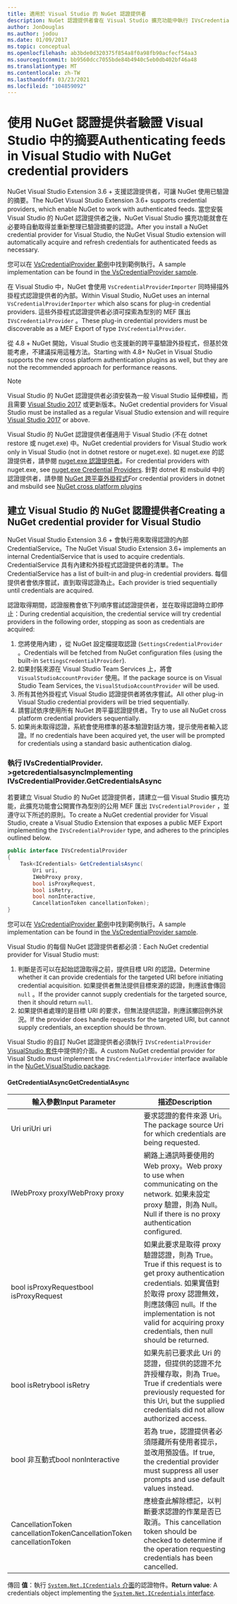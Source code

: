 ```yaml
---
title: 適用於 Visual Studio 的 NuGet 認證提供者
description: NuGet 認證提供者會在 Visual Studio 擴充功能中執行 IVsCredentialProvider 介面，以透過摘要進行驗證。
author: JonDouglas
ms.author: jodou
ms.date: 01/09/2017
ms.topic: conceptual
ms.openlocfilehash: ab3bde0d320375f854a8f0a98fb90acfecf54aa3
ms.sourcegitcommit: bb9560dcc7055bde84b4940c5eb0db402bf46a48
ms.translationtype: MT
ms.contentlocale: zh-TW
ms.lasthandoff: 03/23/2021
ms.locfileid: "104859092"
---
```

# <a name="authenticating-feeds-in-visual-studio-with-nuget-credential-providers"></a><span data-ttu-id="b8a27-103">使用 NuGet 認證提供者驗證 Visual Studio 中的摘要</span><span class="sxs-lookup"><span data-stu-id="b8a27-103">Authenticating feeds in Visual Studio with NuGet credential providers</span></span>

<span data-ttu-id="b8a27-104">NuGet Visual Studio Extension 3.6 + 支援認證提供者，可讓 NuGet 使用已驗證的摘要。</span><span class="sxs-lookup"><span data-stu-id="b8a27-104">The NuGet Visual Studio Extension 3.6+ supports credential providers, which enable NuGet to work with authenticated feeds.</span></span>
<span data-ttu-id="b8a27-105">當您安裝 Visual Studio 的 NuGet 認證提供者之後，NuGet Visual Studio 擴充功能就會在必要時自動取得並重新整理已驗證摘要的認證。</span><span class="sxs-lookup"><span data-stu-id="b8a27-105">After you install a NuGet credential provider for Visual Studio, the NuGet Visual Studio extension will automatically acquire and refresh credentials for authenticated feeds as necessary.</span></span>

<span data-ttu-id="b8a27-106">您可以在 [VsCredentialProvider 範例](https://github.com/NuGet/Samples/tree/main/VsCredentialProvider)中找到範例執行。</span><span class="sxs-lookup"><span data-stu-id="b8a27-106">A sample implementation can be found in [the VsCredentialProvider sample](https://github.com/NuGet/Samples/tree/main/VsCredentialProvider).</span></span>

<span data-ttu-id="b8a27-107">在 Visual Studio 中，NuGet 會使用 `VsCredentialProviderImporter` 同時掃描外掛程式認證提供者的內部。</span><span class="sxs-lookup"><span data-stu-id="b8a27-107">Within Visual Studio, NuGet uses an internal `VsCredentialProviderImporter` which also scans for plug-in credential providers.</span></span> <span data-ttu-id="b8a27-108">這些外掛程式認證提供者必須可探索為型別的 MEF 匯出 `IVsCredentialProvider` 。</span><span class="sxs-lookup"><span data-stu-id="b8a27-108">These plug-in credential providers must be discoverable as a MEF Export of type `IVsCredentialProvider`.</span></span>

<span data-ttu-id="b8a27-109">從 4.8 + NuGet 開始，Visual Studio 也支援新的跨平臺驗證外掛程式，但基於效能考慮，不建議採用這種方法。</span><span class="sxs-lookup"><span data-stu-id="b8a27-109">Starting with 4.8+ NuGet in Visual Studio supports the new cross platform authentication plugins as well, but they are not the recommended approach for performance reasons.</span></span>

> [!Note]
> <span data-ttu-id="b8a27-110">Visual Studio 的 NuGet 認證提供者必須安裝為一般 Visual Studio 延伸模組，而且需要 [Visual Studio 2017](https://aka.ms/vs/15/release/vs_enterprise.exe) 或更新版本。</span><span class="sxs-lookup"><span data-stu-id="b8a27-110">NuGet credential providers for Visual Studio must be installed as a regular Visual Studio extension and will require [Visual Studio 2017](https://aka.ms/vs/15/release/vs_enterprise.exe) or above.</span></span>
>
> <span data-ttu-id="b8a27-111">Visual Studio 的 NuGet 認證提供者僅適用于 Visual Studio (不在 dotnet restore 或 nuget.exe) 中。</span><span class="sxs-lookup"><span data-stu-id="b8a27-111">NuGet credential providers for Visual Studio work only in Visual Studio (not in dotnet restore or nuget.exe).</span></span> <span data-ttu-id="b8a27-112">如 nuget.exe 的認證提供者，請參閱 [nuget.exe 認證提供者](nuget-exe-Credential-providers.md)。</span><span class="sxs-lookup"><span data-stu-id="b8a27-112">For credential providers with nuget.exe, see [nuget.exe Credential Providers](nuget-exe-Credential-providers.md).</span></span>
> <span data-ttu-id="b8a27-113">針對 dotnet 和 msbuild 中的認證提供者，請參閱 [NuGet 跨平臺外掛程式](nuget-cross-platform-authentication-plugin.md)</span><span class="sxs-lookup"><span data-stu-id="b8a27-113">For credential providers in dotnet and msbuild see [NuGet cross platform plugins](nuget-cross-platform-authentication-plugin.md)</span></span>

## <a name="creating-a-nuget-credential-provider-for-visual-studio"></a><span data-ttu-id="b8a27-114">建立 Visual Studio 的 NuGet 認證提供者</span><span class="sxs-lookup"><span data-stu-id="b8a27-114">Creating a NuGet credential provider for Visual Studio</span></span>

<span data-ttu-id="b8a27-115">NuGet Visual Studio Extension 3.6 + 會執行用來取得認證的內部 CredentialService。</span><span class="sxs-lookup"><span data-stu-id="b8a27-115">The NuGet Visual Studio Extension 3.6+ implements an internal CredentialService that is used to acquire credentials.</span></span> <span data-ttu-id="b8a27-116">CredentialService 具有內建和外掛程式認證提供者的清單。</span><span class="sxs-lookup"><span data-stu-id="b8a27-116">The CredentialService has a list of built-in and plug-in credential providers.</span></span> <span data-ttu-id="b8a27-117">每個提供者會依序嘗試，直到取得認證為止。</span><span class="sxs-lookup"><span data-stu-id="b8a27-117">Each provider is tried sequentially until credentials are acquired.</span></span>

<span data-ttu-id="b8a27-118">認證取得期間，認證服務會依下列順序嘗試認證提供者，並在取得認證時立即停止：</span><span class="sxs-lookup"><span data-stu-id="b8a27-118">During credential acquisition, the credential service will try credential providers in the following order, stopping as soon as credentials are acquired:</span></span>

1. <span data-ttu-id="b8a27-119">您將使用內建) ，從 NuGet 設定檔提取認證 (`SettingsCredentialProvider` 。</span><span class="sxs-lookup"><span data-stu-id="b8a27-119">Credentials will be fetched from NuGet configuration files (using the built-in `SettingsCredentialProvider`).</span></span>
1. <span data-ttu-id="b8a27-120">如果封裝來源在 Visual Studio Team Services 上，將會 `VisualStudioAccountProvider` 使用。</span><span class="sxs-lookup"><span data-stu-id="b8a27-120">If the package source is on Visual Studio Team Services, the `VisualStudioAccountProvider` will be used.</span></span>
1. <span data-ttu-id="b8a27-121">所有其他外掛程式 Visual Studio 認證提供者將依序嘗試。</span><span class="sxs-lookup"><span data-stu-id="b8a27-121">All other plug-in Visual Studio credential providers will be tried sequentially.</span></span>
1. <span data-ttu-id="b8a27-122">請嘗試依序使用所有 NuGet 跨平臺認證提供者。</span><span class="sxs-lookup"><span data-stu-id="b8a27-122">Try to use all NuGet cross platform credential providers sequentially.</span></span>
1. <span data-ttu-id="b8a27-123">如果尚未取得認證，系統會使用標準的基本驗證對話方塊，提示使用者輸入認證。</span><span class="sxs-lookup"><span data-stu-id="b8a27-123">If no credentials have been acquired yet, the user will be prompted for credentials using a standard basic authentication dialog.</span></span>

### <a name="implementing-ivscredentialprovidergetcredentialsasync"></a><span data-ttu-id="b8a27-124">執行 IVsCredentialProvider. >getcredentialsasync</span><span class="sxs-lookup"><span data-stu-id="b8a27-124">Implementing IVsCredentialProvider.GetCredentialsAsync</span></span>

<span data-ttu-id="b8a27-125">若要建立 Visual Studio 的 NuGet 認證提供者，請建立一個 Visual Studio 擴充功能，此擴充功能會公開實作為型別的公用 MEF 匯出 `IVsCredentialProvider` ，並遵守以下所述的原則。</span><span class="sxs-lookup"><span data-stu-id="b8a27-125">To create a NuGet credential provider for Visual Studio, create a Visual Studio Extension that exposes a public MEF Export implementing the `IVsCredentialProvider` type, and adheres to the principles outlined below.</span></span>

```cs
public interface IVsCredentialProvider
{
    Task<ICredentials> GetCredentialsAsync(
        Uri uri,
        IWebProxy proxy,
        bool isProxyRequest,
        bool isRetry,
        bool nonInteractive,
        CancellationToken cancellationToken);
}
```

<span data-ttu-id="b8a27-126">您可以在 [VsCredentialProvider 範例](https://github.com/NuGet/Samples/tree/main/VsCredentialProvider)中找到範例執行。</span><span class="sxs-lookup"><span data-stu-id="b8a27-126">A sample implementation can be found in [the VsCredentialProvider sample](https://github.com/NuGet/Samples/tree/main/VsCredentialProvider).</span></span>

<span data-ttu-id="b8a27-127">Visual Studio 的每個 NuGet 認證提供者都必須：</span><span class="sxs-lookup"><span data-stu-id="b8a27-127">Each NuGet credential provider for Visual Studio must:</span></span>

1. <span data-ttu-id="b8a27-128">判斷是否可以在起始認證取得之前，提供目標 URI 的認證。</span><span class="sxs-lookup"><span data-stu-id="b8a27-128">Determine whether it can provide credentials for the targeted URI before initiating credential acquisition.</span></span> <span data-ttu-id="b8a27-129">如果提供者無法提供目標來源的認證，則應該會傳回 `null` 。</span><span class="sxs-lookup"><span data-stu-id="b8a27-129">If the provider cannot supply credentials for the targeted source, then it should return `null`.</span></span>
1. <span data-ttu-id="b8a27-130">如果提供者處理的是目標 URI 的要求，但無法提供認證，則應該擲回例外狀況。</span><span class="sxs-lookup"><span data-stu-id="b8a27-130">If the provider does handle requests for the targeted URI, but cannot supply credentials, an exception should be thrown.</span></span>

<span data-ttu-id="b8a27-131">Visual Studio 的自訂 NuGet 認證提供者必須執行 `IVsCredentialProvider` [VisualStudio 套件](https://www.nuget.org/packages/NuGet.VisualStudio/)中提供的介面。</span><span class="sxs-lookup"><span data-stu-id="b8a27-131">A custom NuGet credential provider for Visual Studio must implement the `IVsCredentialProvider` interface available in the [NuGet.VisualStudio package](https://www.nuget.org/packages/NuGet.VisualStudio/).</span></span>

#### <a name="getcredentialasync"></a><span data-ttu-id="b8a27-132">GetCredentialAsync</span><span class="sxs-lookup"><span data-stu-id="b8a27-132">GetCredentialAsync</span></span>

| <span data-ttu-id="b8a27-133">輸入參數</span><span class="sxs-lookup"><span data-stu-id="b8a27-133">Input Parameter</span></span> |<span data-ttu-id="b8a27-134">描述</span><span class="sxs-lookup"><span data-stu-id="b8a27-134">Description</span></span>|
| ----------------|-----------|
| <span data-ttu-id="b8a27-135">Uri uri</span><span class="sxs-lookup"><span data-stu-id="b8a27-135">Uri uri</span></span> | <span data-ttu-id="b8a27-136">要求認證的套件來源 Uri。</span><span class="sxs-lookup"><span data-stu-id="b8a27-136">The package source Uri for which credentials are being requested.</span></span>|
| <span data-ttu-id="b8a27-137">IWebProxy proxy</span><span class="sxs-lookup"><span data-stu-id="b8a27-137">IWebProxy proxy</span></span> | <span data-ttu-id="b8a27-138">網路上通訊時要使用的 Web proxy。</span><span class="sxs-lookup"><span data-stu-id="b8a27-138">Web proxy to use when communicating on the network.</span></span> <span data-ttu-id="b8a27-139">如果未設定 proxy 驗證，則為 Null。</span><span class="sxs-lookup"><span data-stu-id="b8a27-139">Null if there is no proxy authentication configured.</span></span> |
| <span data-ttu-id="b8a27-140">bool isProxyRequest</span><span class="sxs-lookup"><span data-stu-id="b8a27-140">bool isProxyRequest</span></span> | <span data-ttu-id="b8a27-141">如果此要求是取得 proxy 驗證認證，則為 True。</span><span class="sxs-lookup"><span data-stu-id="b8a27-141">True if this request is to get proxy authentication credentials.</span></span> <span data-ttu-id="b8a27-142">如果實值對於取得 proxy 認證無效，則應該傳回 null。</span><span class="sxs-lookup"><span data-stu-id="b8a27-142">If the implementation is not valid for acquiring proxy credentials, then null should be returned.</span></span> |
| <span data-ttu-id="b8a27-143">bool isRetry</span><span class="sxs-lookup"><span data-stu-id="b8a27-143">bool isRetry</span></span> | <span data-ttu-id="b8a27-144">如果先前已要求此 Uri 的認證，但提供的認證不允許授權存取，則為 True。</span><span class="sxs-lookup"><span data-stu-id="b8a27-144">True if credentials were previously requested for this Uri, but the supplied credentials did not allow authorized access.</span></span> |
| <span data-ttu-id="b8a27-145">bool 非互動式</span><span class="sxs-lookup"><span data-stu-id="b8a27-145">bool nonInteractive</span></span> | <span data-ttu-id="b8a27-146">若為 true，認證提供者必須隱藏所有使用者提示，並改用預設值。</span><span class="sxs-lookup"><span data-stu-id="b8a27-146">If true, the credential provider must suppress all user prompts and use default values instead.</span></span> |
| <span data-ttu-id="b8a27-147">CancellationToken cancellationToken</span><span class="sxs-lookup"><span data-stu-id="b8a27-147">CancellationToken cancellationToken</span></span> | <span data-ttu-id="b8a27-148">應檢查此解除標記，以判斷要求認證的作業是否已取消。</span><span class="sxs-lookup"><span data-stu-id="b8a27-148">This cancellation token should be checked to determine if the operation requesting credentials has been cancelled.</span></span> |

<span data-ttu-id="b8a27-149">傳回 **值**：執行 [ `System.Net.ICredentials` 介面](/dotnet/api/system.net.icredentials)的認證物件。</span><span class="sxs-lookup"><span data-stu-id="b8a27-149">**Return value**: A credentials object implementing the [`System.Net.ICredentials` interface](/dotnet/api/system.net.icredentials).</span></span>
